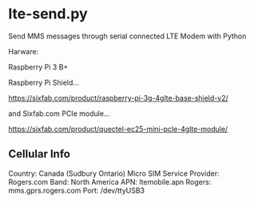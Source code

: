 # lte-send.py
Send MMS messages through serial connected LTE Modem with Python

Harware:

Raspberry Pi 3 B+

Raspberry Pi Shield...

  https://sixfab.com/product/raspberry-pi-3g-4glte-base-shield-v2/
  
and Sixfab.com PCIe module...

  https://sixfab.com/product/quectel-ec25-mini-pcle-4glte-module/
  
Cellular Info
-------------

Country: Canada (Sudbury Ontario)
Micro SIM Service Provider: Rogers.com
Band: North America
APN: ltemobile.apn
Rogers: mms.gprs.rogers.com
Port: /dev/ttyUSB3
  
